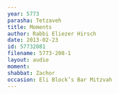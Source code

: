 ```yaml
---
year: 5773
parasha: Tetzaveh
title: Moments
author: Rabbi Eliezer Hirsch
date: 2013-02-23
id: 57732081
filename: 5773-208-1
layout: audio
moment: 
shabbat: Zachor
occasion: Eli Block’s Bar Mitzvah
---
```

